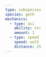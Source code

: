 ```yaml
---
type: subspecies
species: geth
mechanics:
  - type: asi
    ability: str
    amount: 1
  - type: speed
    speed: walk
    distance: 25
---
```

